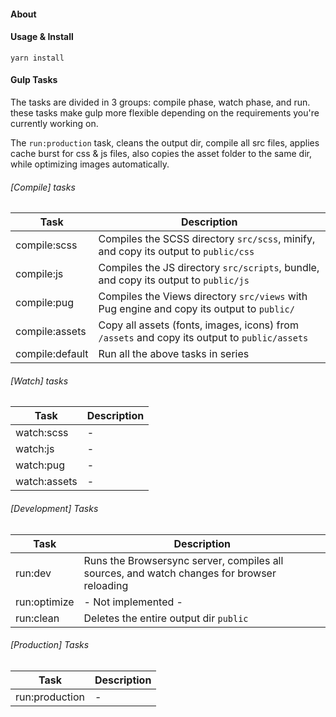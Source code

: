 #### About


#### Usage & Install

`yarn install`

#### Gulp Tasks

The tasks are divided in 3 groups: compile phase, watch phase, and run. these tasks make gulp more flexible depending on the requirements you're currently working on.

The `run:production` task, cleans the output dir, compile all src files, applies cache burst for css & js files, also copies the asset folder to the same dir, while optimizing images automatically.


###### [Compile] tasks
| Task              |  Description  |
| ---               |  ---          |
| compile:scss      |  Compiles the SCSS directory `src/scss`, minify, and copy its output to `public/css`   |
| compile:js        |  Compiles the JS directory `src/scripts`, bundle, and copy its output to `public/js`   |
| compile:pug       |  Compiles the Views directory `src/views` with Pug engine and copy its output to `public/`   |
| compile:assets    |  Copy all assets (fonts, images, icons) from `/assets` and copy its output to `public/assets`   |
| compile:default   |  Run all the above tasks in series |


###### [Watch] tasks
| Task | Description |
| --- | --- |
| watch:scss | - |
| watch:js | - |
| watch:pug | - |
| watch:assets | - |

  

###### [Development] Tasks
| Task | Description |
| ---           | --- |
| run:dev       | Runs the Browsersync server, compiles all sources, and watch changes for browser reloading |
| run:optimize  | - Not implemented - |
| run:clean     | Deletes the entire output dir `public` |

###### [Production] Tasks
| Task | Description |
| --- | --- |
| run:production | - |